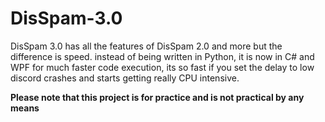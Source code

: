 # DisSpam-3.0
DisSpam 3.0 has all the features of DisSpam 2.0 and more but the difference is speed. instead of being written in Python, it is now in C# and WPF for much faster code execution, its so fast if you set the delay to low discord crashes and starts getting really CPU intensive.


**Please note that this project is for practice and is not practical by any means**
